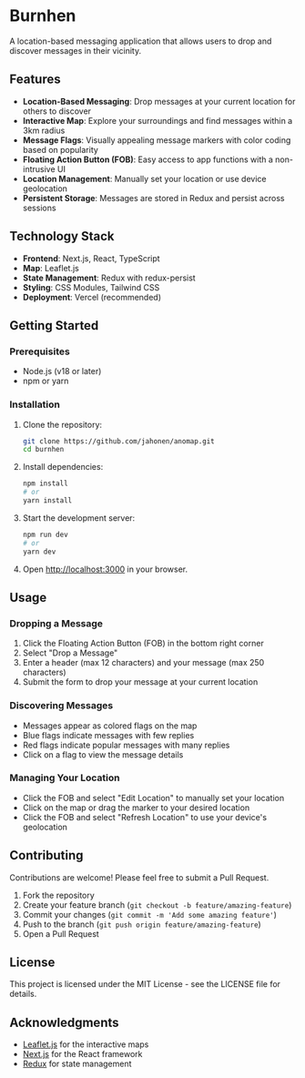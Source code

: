 # Burnhen

A location-based messaging application that allows users to drop and discover messages in their vicinity.

## Features

- **Location-Based Messaging**: Drop messages at your current location for others to discover
- **Interactive Map**: Explore your surroundings and find messages within a 3km radius
- **Message Flags**: Visually appealing message markers with color coding based on popularity
- **Floating Action Button (FOB)**: Easy access to app functions with a non-intrusive UI
- **Location Management**: Manually set your location or use device geolocation
- **Persistent Storage**: Messages are stored in Redux and persist across sessions

## Technology Stack

- **Frontend**: Next.js, React, TypeScript
- **Map**: Leaflet.js
- **State Management**: Redux with redux-persist
- **Styling**: CSS Modules, Tailwind CSS
- **Deployment**: Vercel (recommended)

## Getting Started

### Prerequisites

- Node.js (v18 or later)
- npm or yarn

### Installation

1. Clone the repository:
   ```bash
   git clone https://github.com/jahonen/anomap.git
   cd burnhen
   ```

2. Install dependencies:
   ```bash
   npm install
   # or
   yarn install
   ```

3. Start the development server:
   ```bash
   npm run dev
   # or
   yarn dev
   ```

4. Open [http://localhost:3000](http://localhost:3000) in your browser.

## Usage

### Dropping a Message

1. Click the Floating Action Button (FOB) in the bottom right corner
2. Select "Drop a Message"
3. Enter a header (max 12 characters) and your message (max 250 characters)
4. Submit the form to drop your message at your current location

### Discovering Messages

- Messages appear as colored flags on the map
- Blue flags indicate messages with few replies
- Red flags indicate popular messages with many replies
- Click on a flag to view the message details

### Managing Your Location

- Click the FOB and select "Edit Location" to manually set your location
- Click on the map or drag the marker to your desired location
- Click the FOB and select "Refresh Location" to use your device's geolocation

## Contributing

Contributions are welcome! Please feel free to submit a Pull Request.

1. Fork the repository
2. Create your feature branch (`git checkout -b feature/amazing-feature`)
3. Commit your changes (`git commit -m 'Add some amazing feature'`)
4. Push to the branch (`git push origin feature/amazing-feature`)
5. Open a Pull Request

## License

This project is licensed under the MIT License - see the LICENSE file for details.

## Acknowledgments

- [Leaflet.js](https://leafletjs.com/) for the interactive maps
- [Next.js](https://nextjs.org/) for the React framework
- [Redux](https://redux.js.org/) for state management

